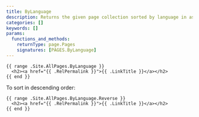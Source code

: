 ```yaml
---
title: ByLanguage
description: Returns the given page collection sorted by language in ascending order.
categories: []
keywords: []
params:
  functions_and_methods:
    returnType: page.Pages
    signatures: [PAGES.ByLanguage]
---
```


```go-html-template
{{ range .Site.AllPages.ByLanguage }}
  <h2><a href="{{ .RelPermalink }}">{{ .LinkTitle }}</a></h2>
{{ end }}
```

To sort in descending order:

```go-html-template
{{ range .Site.AllPages.ByLanguage.Reverse }}
  <h2><a href="{{ .RelPermalink }}">{{ .LinkTitle }}</a></h2>
{{ end }}
```
